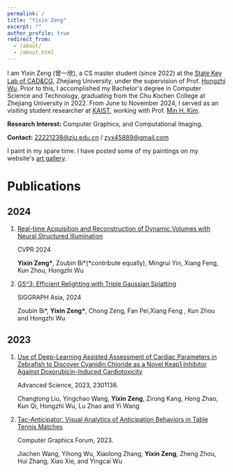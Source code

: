 ```yaml
---
permalink: /
title: "Yixin Zeng"
excerpt: ""
author_profile: true
redirect_from: 
  - /about/
  - /about.html
---
```


I am Yixin Zeng (曾一欣), a CS master student (since 2022) at the [State Key Lab of CAD&CG](http://www.cad.zju.edu.cn), Zhejiang University, under the supervision of Prof. [Hongzhi Wu](https://hongzhiwu.com/). Prior to this, I accomplished my Bachelor's degree in Computer Science and Technology, graduating from the Chu Kochen College at Zhejiang University in 2022. From June to November 2024, I served as an visiting student researcher at [KAIST](https://www.kaist.ac.kr/en/), working with Prof. [Min H. Kim](https://vclab.kaist.ac.kr/minhkim/).


**Research Interest:** Computer Graphics, and Computational Imaging.

**Contact:** [22221238@zju.edu.cn](mailto:22221238@zju.edu.cn) / [zyx45889@gmail.com](mailto:zyx45889@gmail.com)



I paint in my spare time. I have posted some of my paintings on my website's [art gallery](https://zyx45889.github.io/artgallery/).



# Publications


## 2024 

1. [Real-time Acquisition and Reconstruction of Dynamic Volumes with Neural Structured Illumination](https://svbrdf.github.io/publications/realtimedynamic/project.html)

   CVPR 2024

   **Yixin Zeng\***, Zoubin Bi\*(*contribute equally), Mingrui Yin, Xiang Feng, Kun Zhou, Hongzhi Wu

2. [GS^3: Efficient Relighting with Triple Gaussian Splatting](https://gsrelight.github.io/)

   SIGGRAPH Asia, 2024
   
   Zoubin Bi\*, **Yixin Zeng\***, Chong Zeng, Fan Pei,Xiang Feng , Kun Zhou and Hongzhi Wu


## 2023

1. [Use of Deep-Learning Assisted Assessment of Cardiac Parameters in Zebrafish to Discover Cyanidin Chloride as a Novel Keap1 Inhibitor Against Doxorubicin-Induced Cardiotoxicity](https://onlinelibrary.wiley.com/doi/10.1002/advs.202301136)

   Advanced Science, 2023, 2301136.

   Changtong Liu, Yingchao Wang, **Yixin Zeng**, Zirong Kang, Hong Zhao, Kun Qi, Hongzhi Wu, Lu Zhao and Yi Wang

2. [Tac-Anticipator: Visual Analytics of Anticipation Behaviors in Table Tennis Matches](https://onlinelibrary.wiley.com/doi/abs/10.1111/cgf.14825)

   Computer Graphics Forum, 2023.

   Jiachen Wang, Yihong Wu, Xiaolong Zhang, **Yixin Zeng**, Zheng Zhou, Hui Zhang, Xiao Xie, and Yingcai Wu
